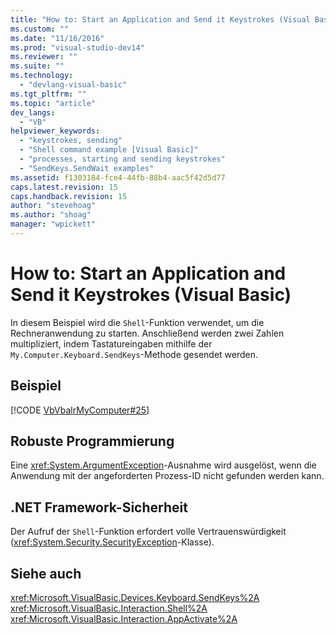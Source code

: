 ```yaml
---
title: "How to: Start an Application and Send it Keystrokes (Visual Basic) | Microsoft Docs"
ms.custom: ""
ms.date: "11/16/2016"
ms.prod: "visual-studio-dev14"
ms.reviewer: ""
ms.suite: ""
ms.technology: 
  - "devlang-visual-basic"
ms.tgt_pltfrm: ""
ms.topic: "article"
dev_langs: 
  - "VB"
helpviewer_keywords: 
  - "keystrokes, sending"
  - "Shell command example [Visual Basic]"
  - "processes, starting and sending keystrokes"
  - "SendKeys.SendWait examples"
ms.assetid: f1303184-fce4-44fb-88b4-aac5f42d5d77
caps.latest.revision: 15
caps.handback.revision: 15
author: "stevehoag"
ms.author: "shoag"
manager: "wpickett"
---
```

# How to: Start an Application and Send it Keystrokes (Visual Basic)
In diesem Beispiel wird die `Shell`\-Funktion verwendet, um die Rechneranwendung zu starten. Anschließend werden zwei Zahlen multipliziert, indem Tastatureingaben mithilfe der `My.Computer.Keyboard.SendKeys`\-Methode gesendet werden.  
  
## Beispiel  
 [!CODE [VbVbalrMyComputer#25](../CodeSnippet/VS_Snippets_VBCSharp/VbVbalrMyComputer#25)]  
  
## Robuste Programmierung  
 Eine <xref:System.ArgumentException>\-Ausnahme wird ausgelöst, wenn die Anwendung mit der angeforderten Prozess\-ID nicht gefunden werden kann.  
  
## .NET Framework-Sicherheit  
 Der Aufruf der `Shell`\-Funktion erfordert volle Vertrauenswürdigkeit \(<xref:System.Security.SecurityException>\-Klasse\).  
  
## Siehe auch  
 <xref:Microsoft.VisualBasic.Devices.Keyboard.SendKeys%2A>   
 <xref:Microsoft.VisualBasic.Interaction.Shell%2A>   
 <xref:Microsoft.VisualBasic.Interaction.AppActivate%2A>
